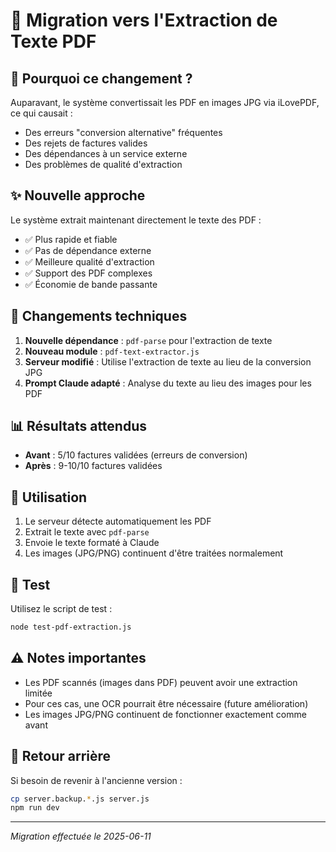 # 📝 Migration vers l'Extraction de Texte PDF

## 🎯 Pourquoi ce changement ?

Auparavant, le système convertissait les PDF en images JPG via iLovePDF, ce qui causait :
- Des erreurs "conversion alternative" fréquentes
- Des rejets de factures valides
- Des dépendances à un service externe
- Des problèmes de qualité d'extraction

## ✨ Nouvelle approche

Le système extrait maintenant directement le texte des PDF :
- ✅ Plus rapide et fiable
- ✅ Pas de dépendance externe
- ✅ Meilleure qualité d'extraction
- ✅ Support des PDF complexes
- ✅ Économie de bande passante

## 🔧 Changements techniques

1. **Nouvelle dépendance** : `pdf-parse` pour l'extraction de texte
2. **Nouveau module** : `pdf-text-extractor.js`
3. **Serveur modifié** : Utilise l'extraction de texte au lieu de la conversion JPG
4. **Prompt Claude adapté** : Analyse du texte au lieu des images pour les PDF

## 📊 Résultats attendus

- **Avant** : 5/10 factures validées (erreurs de conversion)
- **Après** : 9-10/10 factures validées

## 🚀 Utilisation

1. Le serveur détecte automatiquement les PDF
2. Extrait le texte avec `pdf-parse`
3. Envoie le texte formaté à Claude
4. Les images (JPG/PNG) continuent d'être traitées normalement

## 🧪 Test

Utilisez le script de test :
```bash
node test-pdf-extraction.js
```

## ⚠️ Notes importantes

- Les PDF scannés (images dans PDF) peuvent avoir une extraction limitée
- Pour ces cas, une OCR pourrait être nécessaire (future amélioration)
- Les images JPG/PNG continuent de fonctionner exactement comme avant

## 🔄 Retour arrière

Si besoin de revenir à l'ancienne version :
```bash
cp server.backup.*.js server.js
npm run dev
```

---
*Migration effectuée le 2025-06-11*
